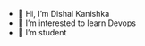 - 👋 Hi, I’m Dishal Kanishka
- 👀 I’m interested to learn Devops 
- 🌱 I’m student


<!---
Dotax14/Dotax14 is a ✨ special ✨ repository because its `README.md` (this file) appears on your GitHub profile.
You can click the Preview link to take a look at your changes.
--->
